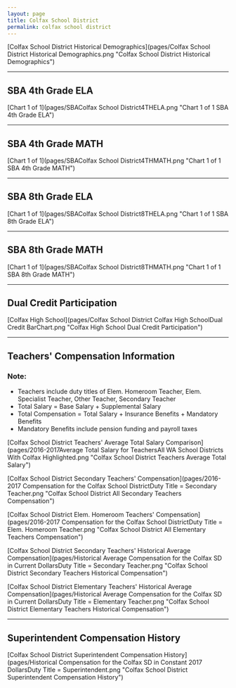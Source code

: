 ```yaml
---
layout: page
title: Colfax School District
permalink: colfax school district
---
```



[Colfax School District Historical Demographics](pages/Colfax School District Historical Demographics.png "Colfax School District Historical Demographics")

___

## SBA 4th Grade ELA

[Chart 1 of 1](pages/SBAColfax School District4THELA.png "Chart 1 of 1 SBA 4th Grade ELA")


___

## SBA 4th Grade MATH

[Chart 1 of 1](pages/SBAColfax School District4THMATH.png "Chart 1 of 1 SBA 4th Grade MATH")


___

## SBA 8th Grade ELA

[Chart 1 of 1](pages/SBAColfax School District8THELA.png "Chart 1 of 1 SBA 8th Grade ELA")


___

## SBA 8th Grade MATH

[Chart 1 of 1](pages/SBAColfax School District8THMATH.png "Chart 1 of 1 SBA 8th Grade MATH")


___

## Dual Credit Participation

[Colfax High School](pages/Colfax School District Colfax High SchoolDual Credit BarChart.png "Colfax High School Dual Credit Participation")


___

## Teachers' Compensation Information
### Note:
- Teachers include duty titles of Elem. Homeroom Teacher, Elem. Specialist Teacher, Other Teacher, Secondary Teacher
- Total Salary = Base Salary + Supplemental Salary
- Total Compensation = Total Salary + Insurance Benefits + Mandatory Benefits
- Mandatory Benefits include pension funding and payroll taxes

[Colfax School District Teachers' Average Total Salary Comparison](pages/2016-2017Average Total Salary for TeachersAll WA School Districts With Colfax Highlighted.png "Colfax School District Teachers Average Total Salary")

[Colfax School District Secondary Teachers' Compensation](pages/2016-2017 Compensation for the Colfax School DistrictDuty Title = Secondary Teacher.png "Colfax School District All Secondary Teachers Compensation")

[Colfax School District Elem. Homeroom Teachers' Compensation](pages/2016-2017 Compensation for the Colfax School DistrictDuty Title = Elem. Homeroom Teacher.png "Colfax School District All Elementary Teachers Compensation")

[Colfax School District Secondary Teachers' Historical Average Compensation](pages/Historical Average Compensation for the Colfax SD in Current DollarsDuty Title = Secondary Teacher.png "Colfax School District Secondary Teachers Historical Compensation")

[Colfax School District Elementary Teachers' Historical Average Compensation](pages/Historical Average Compensation for the Colfax SD in Current DollarsDuty Title = Elementary Teacher.png "Colfax School District Elementary Teachers Historical Compensation")


___

## Superintendent Compensation History

[Colfax School District Superintendent Compensation History](pages/Historical Compensation for the Colfax SD in Constant 2017 DollarsDuty Title = Superintendent.png "Colfax School District Superintendent Compensation History")

